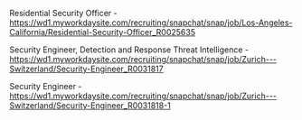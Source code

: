 Residential Security Officer - https://wd1.myworkdaysite.com/recruiting/snapchat/snap/job/Los-Angeles-California/Residential-Security-Officer_R0025635

Security Engineer, Detection and Response Threat Intelligence - https://wd1.myworkdaysite.com/recruiting/snapchat/snap/job/Zurich---Switzerland/Security-Engineer_R0031817

Security Engineer - https://wd1.myworkdaysite.com/recruiting/snapchat/snap/job/Zurich---Switzerland/Security-Engineer_R0031818-1

